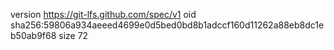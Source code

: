 version https://git-lfs.github.com/spec/v1
oid sha256:59806a934aeeed4699e0d5bed0bd8b1adccf160d11262a88eb8dc1eb50ab9f68
size 72
